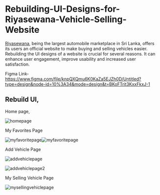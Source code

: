 # Rebuilding-UI-Designs-for-Riyasewana-Vehicle-Selling-Website
<a href="https://riyasewana.com/">Riyasewana</a>, being the largest automobile marketplace in Sri Lanka, offers its users an official website to make buying and selling vehicles easier. Rebuilding the UI designs of a website is crucial for several reasons. It can enhance user engagement, improve usability and increased user satisfaction.

Figma Link- https://www.figma.com/file/knpQXQmu6K0KaZa5EJZh0D/Untitled?type=design&node-id=10%3A34&mode=design&t=BKoFTrit3KxxFkxJ-1

<h2>Rebuild UI,</h2>
<p>Home page,</p>

![homepage](https://github.com/Jayyy00/Rebuilding-UI-Designs-for-Riyasewana-Vehicle-Selling-Website/assets/99647114/7d0a1d02-50dc-43cf-b129-18b6cf00986b)

<p>My Favorites Page</p>

![myfavoritepage](https://github.com/Jayyy00/Rebuilding-UI-Designs-for-Riyasewana-Vehicle-Selling-Website/assets/99647114/3cad1a62-fc29-4759-b264-c2255811b2f7)![myfavoritepage](https://github.com/Jayyy00/Rebuilding-UI-Designs-for-Riyasewana-Vehicle-Selling-Website/assets/99647114/3cad1a62-fc29-4759-b264-c2255811b2f7)

<p>Add Vehicle Page</p>

![addvehiclepage](https://github.com/Jayyy00/Rebuilding-UI-Designs-for-Riyasewana-Vehicle-Selling-Website/assets/99647114/18c49ed7-6bee-4011-8a3b-9921a1846627)



![addvehiclepage2](https://github.com/Jayyy00/Rebuilding-UI-Designs-for-Riyasewana-Vehicle-Selling-Website/assets/99647114/e9d12fd7-fd86-472b-bf87-5356d40efc99)

<p>My Selling Vehicle Page</p>

![mysellingvehiclepage](https://github.com/Jayyy00/Rebuilding-UI-Designs-for-Riyasewana-Vehicle-Selling-Website/assets/99647114/0ede3b72-eed7-49dd-8860-9eab6a0714d4)
